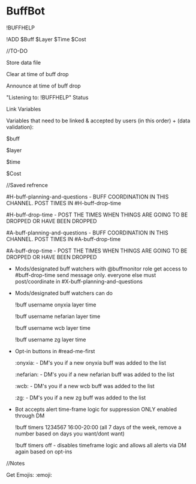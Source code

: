 # BuffBot

!BUFFHELP

!ADD $Buff $Layer $Time $Cost

//TO-DO

Store data file

Clear at time of buff drop

Announce at time of buff drop

"Listening to: !BUFFHELP" Status

Link Variables

Variables that need to be linked & accepted by users (in this order) + (data validation):

$buff

$layer

$time

$Cost

//Saved refrence

#H-buff-planning-and-questions - BUFF COORDINATION IN THIS CHANNEL. POST TIMES IN #H-buff-drop-time

#H-buff-drop-time - POST THE TIMES WHEN THINGS ARE GOING TO BE DROPPED OR HAVE BEEN DROPPED

#A-buff-planning-and-questions - BUFF COORDINATION IN THIS CHANNEL. POST TIMES IN #A-buff-drop-time

#A-buff-drop-time - POST THE TIMES WHEN THINGS ARE GOING TO BE DROPPED OR HAVE BEEN DROPPED

- Mods/designated buff watchers with @buffmonitor role get access to #buff-drop-time send message only. everyone else must post/coordinate in #X-buff-planning-and-questions

- Mods/designated buff watchers can do 

    !buff username onyxia layer time 
    
    !buff username nefarian layer time
    
    !buff username wcb layer time
    
    !buff username zg layer time


- Opt-in buttons in #read-me-first

    :onyxia: - DM's you if a new onyxia buff was added to the list
    
    :nefarian: - DM's you if a new nefarian buff was added to the list
    
    :wcb: - DM's you if a new wcb buff was added to the list
    
    :zg: - DM's you if a new zg buff was added to the list
    

- Bot accepts alert time-frame logic for suppression ONLY enabled through DM

    !buff timers 1234567 16:00-20:00  (all 7 days of the week, remove a number based on days you want/dont want)
    
    !buff timers off - disables timeframe logic and allows all alerts via DM again based on opt-ins

//Notes

Get Emojis: \:emoji:

